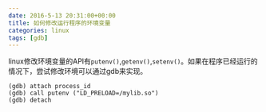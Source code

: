 ```yaml
---
date: 2016-5-13 20:31:00+00:00
title: 如何修改运行程序的环境变量
categories: linux
tags: [gdb]
---
```


linux修改环境变量的API有`putenv()`,`getenv()`,`setenv()`。如果在程序已经运行的情况下，尝试修改环境可以通过gdb来实现。

```
(gdb) attach process_id
(gdb) call putenv ("LD_PRELOAD=/mylib.so")
(gdb) detach
```
